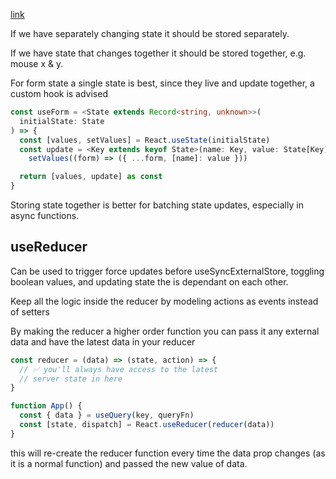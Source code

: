 [link](https://tkdodo.eu/blog/use-state-vs-use-reducer)

If we have separately changing state it should be stored separately.  

If we have state that changes together it should be stored together, e.g. mouse x & y.  

For form state a single state is best, since they live and update together, a custom hook is advised  

```ts
const useForm = <State extends Record<string, unknown>>(
  initialState: State
) => {
  const [values, setValues] = React.useState(initialState)
  const update = <Key extends keyof State>(name: Key, value: State[Key]) =>
    setValues((form) => ({ ...form, [name]: value }))

  return [values, update] as const
}
```

Storing state together is better for batching state updates, especially in async functions.  

## useReducer  

Can be used to trigger force updates before useSyncExternalStore, toggling boolean values, and updating state the is dependant on each other.  

Keep all the logic inside the reducer by modeling actions as events instead of setters  

By making the reducer a higher order function you can pass it any external data and have the latest data in your reducer  

```ts
const reducer = (data) => (state, action) => {
  // ✅ you'll always have access to the latest
  // server state in here
}

function App() {
  const { data } = useQuery(key, queryFn)
  const [state, dispatch] = React.useReducer(reducer(data))
}
```

this will re-create the reducer function every time the data prop changes (as it is a normal function) and passed the new value of data.
